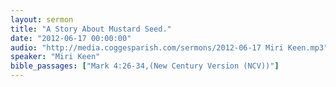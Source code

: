 ```yaml
---
layout: sermon
title: "A Story About Mustard Seed."
date: "2012-06-17 00:00:00"
audio: "http://media.coggesparish.com/sermons/2012-06-17 Miri Keen.mp3"
speaker: "Miri Keen"
bible_passages: ["Mark 4:26-34,(New Century Version (NCV))"]
---
```

